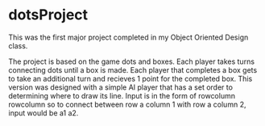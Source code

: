# dotsProject

This was the first major project completed in my Object Oriented Design class.

The project is based on the game dots and boxes. Each player takes turns connecting dots until a box is made. Each player that completes a box gets to take an additional turn and recieves 1 point for the completed box. This version was designed with a simple AI player that has a set order to determining where to draw its line. Input is in the form of rowcolumn rowcolumn so to connect between row a column 1 with row a column 2, input would be a1 a2.
